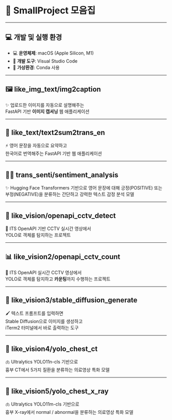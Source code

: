 # 🚀 SmallProject 모음집

---

## 💻 개발 및 실행 환경

- 💻 **운영체제**: macOS (Apple Silicon, M1)
- 🧪 **개발 도구**: Visual Studio Code
- 🐍 **가상환경**: Conda 사용

---

## 🖼️ like_img_text/img2caption  
✨ 업로드한 이미지를 자동으로 설명해주는  
FastAPI 기반 **이미지 캡셔닝** 웹 애플리케이션

---

## 📝 like_text/text2sum2trans_en  
⚡ 영어 문장을 자동으로 요약하고  
한국어로 번역해주는 FastAPI 기반 웹 애플리케이션

---

## 🧑‍💻 trans_senti/sentiment_analysis
✨ Hugging Face Transformers 기반으로
영어 문장에 대해 긍정(POSITIVE) 또는 부정(NEGATIVE)을 분류하는
간단하고 강력한 텍스트 감정 분석 모델

---

## 🎥 like_vision/openapi_cctv_detect  
🚦 ITS OpenAPI 기반 CCTV 실시간 영상에서  
YOLO로 객체를 탐지하는 프로젝트

---

## 📊 like_vision2/openapi_cctv_count  
🚥 ITS OpenAPI 실시간 CCTV 영상에서  
YOLO로 객체를 탐지하고 **카운팅**까지 수행하는 프로젝트

---

## 🎨 like_vision3/stable_diffusion_generate  
🖌️ 텍스트 프롬프트를 입력하면  
Stable Diffusion으로 이미지를 생성하고  
iTerm2 터미널에서 바로 출력하는 도구

---

## 👀 like_vision4/yolo_chest_ct
🫁 Ultralytics YOLO11n-cls 기반으로  
흉부 CT에서 5가지 질환을 분류하는 의료영상 특화 모델

---

## 💾 like_vision5/yolo_chest_x_ray
🫁 Ultralytics YOLO11m-cls 기반으로  
흉부 X-ray에서 normal / abnormal을 분류하는 의료영상 특화 모델
